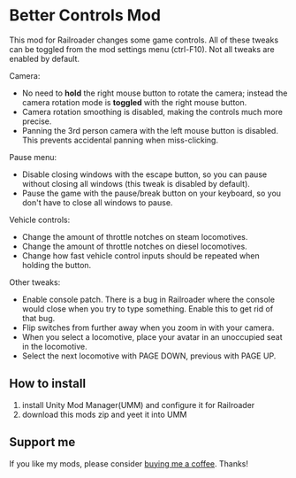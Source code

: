 ﻿# Better Controls Mod

This mod for Railroader changes some game controls. All of these tweaks can be toggled from the mod settings menu (ctrl-F10). Not all tweaks are enabled by default.

Camera:
- No need to **hold** the right mouse button to rotate the camera; instead the camera rotation mode is **toggled** with the right mouse button.
- Camera rotation smoothing is disabled, making the controls much more precise.
- Panning the 3rd person camera with the left mouse button is disabled. This prevents accidental panning when miss-clicking.

Pause menu:
- Disable closing windows with the escape button, so you can pause without closing all windows (this tweak is disabled by default).
- Pause the game with the pause/break button on your keyboard, so you don't have to close all windows to pause.

Vehicle controls:
- Change the amount of throttle notches on steam locomotives.
- Change the amount of throttle notches on diesel locomotives.
- Change how fast vehicle control inputs should be repeated when holding the button.

Other tweaks:  
- Enable console patch. There is a bug in Railroader where the console would close when you try to type something. Enable this to get rid of that bug.
- Flip switches from further away when you zoom in with your camera.
- When you select a locomotive, place your avatar in an unoccupied seat in the locomotive.
- Select the next locomotive with PAGE DOWN, previous with PAGE UP.

## How to install

1. install Unity Mod Manager(UMM) and configure it for Railroader
2. download this mods zip and yeet it into UMM

## Support me

If you like my mods, please consider [buying me a coffee](https://ko-fi.com/tostiman). Thanks!
